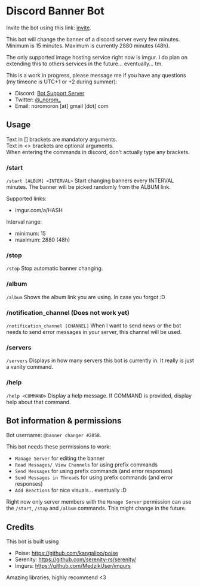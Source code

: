 # Discord Banner Bot

Invite the bot using this link: [invite](https://discord.com/api/oauth2/authorize?client_id=586680217049759744&permissions=274877910112&scope=applications.commands%20bot).

This bot will change the banner of a discord server every few minutes.
Minimum is 15 minutes.
Maximum is currently 2880 minutes (48h).

The only supported image hosting service right now is imgur.
I do plan on extending this to others services in the future... eventually... tm.


This is a work in progress, please message me if you have any questions (my timeone is UTC+1 or +2 during summer):
- Discord: [Bot Support Server](https://discord.gg/MMJFtCtYPP)
- Twitter: [@\_norom\_](https://twitter.com/_norom_)
- Email: noromoron \[at\] gmail \[dot\] com


## Usage
Text in \[\] brackets are mandatory arguments.<br>
Text in \<\> brackets are optional arguments.<br>
When entering the commands in discord, don't actually type any brackets.


### /start
`/start [ALBUM] <INTERVAL>`
Start changing banners every INTERVAL minutes.
The banner will be picked randomly from the ALBUM link.

Supported links:
- imgur.com/a/HASH

Interval range:
- minimum: 15
- maximum: 2880 (48h)


### /stop
`/stop`
Stop automatic banner changing.


### /album
`/album`
Shows the album link you are using. In case you forgot :D


### /notification_channel (Does not work yet)
`/notification_channel [CHANNEL]`
When I want to send news or the bot needs to send error messages in your server, this channel will be used.


### /servers
`/servers`
Displays in how many servers this bot is currently in. It really is just a vanity command.


### /help
`/help <COMMAND>`
Display a help message. If COMMAND is provided, display help about that command. 


## Bot information & permissions

Bot username: `@banner changer #2858`.

This bot needs these permissions to work:
- `Manage Server` for editing the banner
- `Read Messages/ View Channels` for using prefix commands
- `Send Messages` for using prefix commands (and error responses)
- `Send Messages in Threads` for using prefix commands (and error responses)
- `Add Reactions` for nice visuals... eventually :D

Right now only server members with the `Manage Server` permission can use the `/start`, `/stop` and `/album` commands.
This might change in the future.


## Credits

This bot is built using
- Poise: https://github.com/kangalioo/poise
- Serenity: https://github.com/serenity-rs/serenity/
- Imgurs: https://github.com/MedzikUser/imgurs

Amazing libraries, highly recommend \<3
